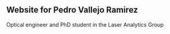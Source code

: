 ## Website for Pedro Vallejo Ramirez

Optical engineer and PhD student in the Laser Analytics Group
